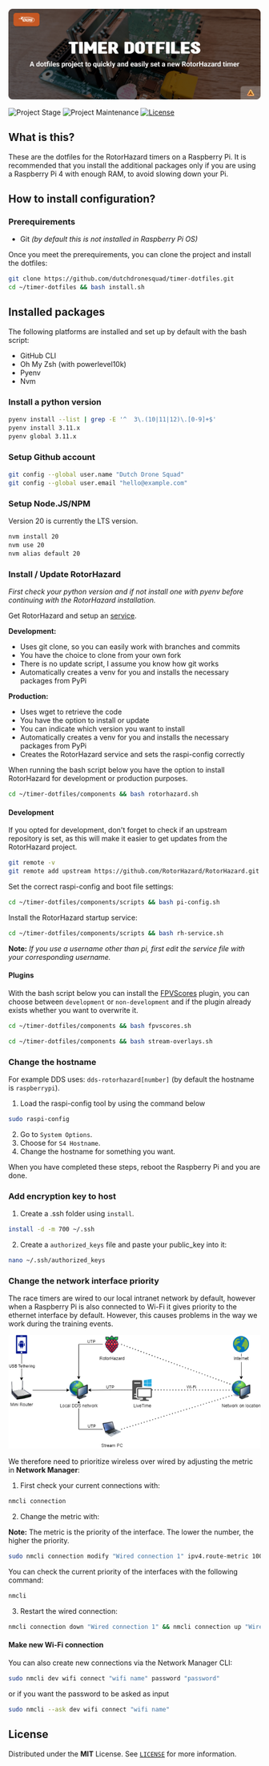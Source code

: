 <!-- Header -->
![alt Header of RH Timer Dotfiles](https://raw.githubusercontent.com/dutchdronesquad/timer-dotfiles/main/assets/header_timer-dotfiles-min.png)

<!-- PROJECT SHIELDS -->
![Project Stage][project-stage-shield]
![Project Maintenance][maintenance-shield]
[![License][license-shield]](LICENSE)

## What is this?

These are the dotfiles for the RotorHazard timers on a Raspberry Pi. It is recommended
that you install the additional packages only if you are using a Raspberry Pi 4 with
enough RAM, to avoid slowing down your Pi.

## How to install configuration?

### Prerequirements

- Git _(by default this is not installed in Raspberry Pi OS)_

Once you meet the prerequirements, you can clone the project and install the dotfiles:

```bash
git clone https://github.com/dutchdronesquad/timer-dotfiles.git
cd ~/timer-dotfiles && bash install.sh
```

## Installed packages

The following platforms are installed and set up by default with the bash script:

- GitHub CLI
- Oh My Zsh (with powerlevel10k)
- Pyenv
- Nvm

### Install a python version

```bash
pyenv install --list | grep -E '^  3\.(10|11|12)\.[0-9]+$'
pyenv install 3.11.x
pyenv global 3.11.x
```

### Setup Github account

```bash
git config --global user.name "Dutch Drone Squad"
git config --global user.email "hello@example.com"
```

### Setup Node.JS/NPM

Version 20 is currently the LTS version.

```bash
nvm install 20
nvm use 20
nvm alias default 20
```

### Install / Update RotorHazard

_First check your python version and if not install one with pyenv before continuing with the RotorHazard installation._

Get RotorHazard and setup an [service](https://github.com/RotorHazard/RotorHazard/blob/main/doc/Software%20Setup.md#running-the-rotorhazard-server).

**Development:**

- Uses git clone, so you can easily work with branches and commits
- You have the choice to clone from your own fork
- There is no update script, I assume you know how git works
- Automatically creates a venv for you and installs the necessary packages from PyPi

**Production:**

- Uses wget to retrieve the code
- You have the option to install or update
- You can indicate which version you want to install
- Automatically creates a venv for you and installs the necessary packages from PyPi
- Creates the RotorHazard service and sets the raspi-config correctly

When running the bash script below you have the option to install RotorHazard for development or production purposes.

```bash
cd ~/timer-dotfiles/components && bash rotorhazard.sh
```

#### Development

If you opted for development, don't forget to check if an upstream repository is set, as this will make it easier to get updates from the RotorHazard project.

```bash
git remote -v
git remote add upstream https://github.com/RotorHazard/RotorHazard.git
```

Set the correct raspi-config and boot file settings:

```bash
cd ~/timer-dotfiles/components/scripts && bash pi-config.sh
```

Install the RotorHazard startup service:

```bash
cd ~/timer-dotfiles/components/scripts && bash rh-service.sh
```

**Note:** _If you use a username other than pi, first edit the service file with your corresponding username._



#### Plugins

With the bash script below you can install the [FPVScores](https://github.com/FPVScores/FPVScores) plugin, you can choose between `development` or `non-development` and if the plugin already exists whether you want to overwrite it.

```bash
cd ~/timer-dotfiles/components && bash fpvscores.sh
```

```bash
cd ~/timer-dotfiles/components && bash stream-overlays.sh
```

### Change the hostname

For example DDS uses: `dds-rotorhazard[number]` (by default the hostname is `raspberrypi`).

1. Load the raspi-config tool by using the command below

```bash
sudo raspi-config
```

2. Go to `System Options`.
3. Choose for `S4 Hostname`.
4. Change the hostname for something you want.

When you have completed these steps, reboot the Raspberry Pi and you are done.

### Add encryption key to host

1. Create a .ssh folder using `install`.

```bash
install -d -m 700 ~/.ssh
```

2. Create a `authorized_keys` file and paste your public_key into it:

```bash
nano ~/.ssh/authorized_keys
```

### Change the network interface priority

The race timers are wired to our local intranet network by default, however when a
Raspberry Pi is also connected to Wi-Fi it gives priority to the ethernet interface
by default. However, this causes problems in the way we work during the training events.

![alt network diagram](https://raw.githubusercontent.com/dutchdronesquad/timer-dotfiles/main/assets/DDS-Network.png)

We therefore need to prioritize wireless over wired by adjusting the metric in **Network Manager**:

1. First check your current connections with:

```bash
nmcli connection
```

2. Change the metric with:

__Note:__ The metric is the priority of the interface. The lower the number, the higher the priority.

```bash
sudo nmcli connection modify "Wired connection 1" ipv4.route-metric 1000
```

You can check the current priority of the interfaces with the following command:

```bash
nmcli
```

3. Restart the wired connection:

```bash
nmcli connection down "Wired connection 1" && nmcli connection up "Wired connection 1"
```

#### Make new Wi-Fi connection

You can also create new connections via the Network Manager CLI:

```bash
sudo nmcli dev wifi connect "wifi name" password "password"
```

or if you want the password to be asked as input

```bash
sudo nmcli --ask dev wifi connect "wifi name"
```

## License

Distributed under the **MIT** License. See [`LICENSE`](LICENSE) for more information.

<!-- LINKS -->
[license-shield]: https://img.shields.io/github/license/dutchdronesquad/timer-dotfiles.svg
[maintenance-shield]: https://img.shields.io/maintenance/yes/2023.svg
[project-stage-shield]: https://img.shields.io/badge/project%20stage-experimental-yellow.svg